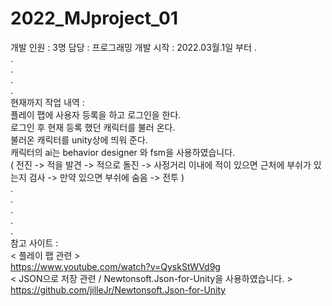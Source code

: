 # 2022_MJproject_01
                                                                                 
개발 인원 : 3명
담당 : 프로그래밍 
개발 시작 : 2022.03월.1일 부터 
.                                        
.                                        
.                                        
.                                         
.                                          
현재까지 작업 내역 :                                                   
플레이 팹에 사용자 등록을 하고 로그인을 한다.                                                  
로그인 후 현재 등록 했던 캐릭터를 불러 온다.                                                  
불러온 캐릭터를 unity상에 띄워 준다.                                                   
캐릭터의 ai는 behavior designer 와 fsm을 사용하였습니다.                                                   
( 전진 -> 적을 발견 -> 적으로 돌진 -> 사정거리 이내에 적이 있으면 근처에 부쉬가 있는지 검사 -> 만약 있으면 부쉬에 숨음 -> 전투 )                                             
.                                                                                                 
.                                               
.                                               
.                                               
.                                                                                                                                   
참고 사이트 :                                                            
< 플레이 팹 관련 >                                                          
https://www.youtube.com/watch?v=QyskStWVd9g                              
< JSON으로 저장 관련 / Newtonsoft.Json-for-Unity을 사용하였습니다. >                                                 
https://github.com/jilleJr/Newtonsoft.Json-for-Unity
